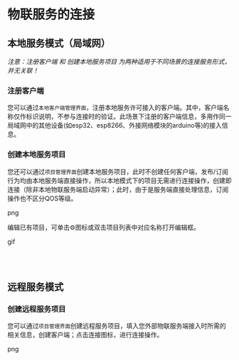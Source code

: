 # 物联服务的连接

## 本地服务模式（局域网）

*注意：注册客户端 和 创建本地服务项目 为两种适用于不同场景的连接服务形式，并无关联！*

### 注册客户端

您可以通过`本地客户端管理界面`，注册本地服务许可接入的客户端。其中，客户端名称仅作标识说明，不参与连接时的验证。此场景下注册的客户端信息，多用作同一局域网中的其他设备(如esp32、esp8266、外接网络模块的arduino等)的接入信息。


### 创建本地服务项目

您还可以通过`项目管理界面`创建本地服务项目，此时不创建任何客户端，发布/订阅行为均由本地服务端直接操作，所以本地模式下的项目无需进行连接操作，创建即连接（除非本地物联服务端启动异常）；此时，由于是服务端直接处理信息，订阅操作也不区分QOS等级。

png

编辑已有项目，可单击⚙图标或双击项目列表中对应名称打开编辑框。

gif

<br>
<br>

## 远程服务模式

### 创建远程服务项目

您可以通过`项目管理界面`创建远程服务项目，填入您外部物联服务端接入时所需的相关信息，创建客户端；点击连接图标，进行连接操作。

png